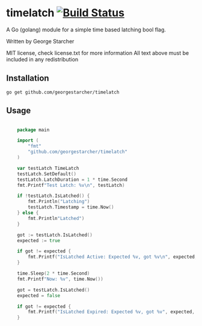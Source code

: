 # timelatch [![Build Status](https://github.com/georgestarcher/timelatch/workflows/timelatch%20CI/badge.svg)](https://github.com/georgestarcher/timelatch/actions)

A Go (golang) module for a simple time based latching bool flag.

Written by George Starcher

MIT license, check license.txt for more information
All text above must be included in any redistribution

## Installation

```shell
go get github.com/georgestarcher/timelatch
```

## Usage

```go

	package main

	import (
		"fmt"
		"github.com/georgestarcher/timelatch"
	)

	var testLatch TimeLatch
	testLatch.SetDefault()
	testLatch.LatchDuration = 1 * time.Second
	fmt.Printf"Test Latch: %v\n", testLatch)

	if !testLatch.IsLatched() {
		fmt.Println("Latching")
		testLatch.Timestamp = time.Now()
	} else {
		fmt.Println"Latched")
	}

	got := testLatch.IsLatched()
	expected := true

	if got != expected {
		fmt.Printf("IsLatched Active: Expected %v, got %v\n", expected, got)
	}

	time.Sleep(2 * time.Second)
	fmt.Printf"Now: %v", time.Now())

	got = testLatch.IsLatched()
	expected = false

	if got != expected {
		fmt.Printf("IsLatched Expired: Expected %v, got %v", expected, got)
	}

```
